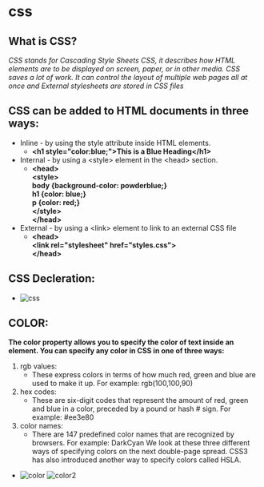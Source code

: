 # css


## What is CSS?
*CSS stands for Cascading Style Sheets
CSS, it describes how HTML elements are to be displayed on screen, paper, or in other media.
CSS saves a lot of work. It can control the layout of multiple web pages all at once and
External stylesheets are stored in CSS files*

## CSS can be added to HTML documents in three ways:

* Inline - by using the style attribute inside HTML elements.
   * **\<h1 style="color:blue;">This is a Blue Heading\</h1>**
* Internal - by using a \<style> element in the \<head> section.
    * **\<head> <br>
\<style> <br>
body {background-color: powderblue;} <br>
h1   {color: blue;} <br>
p    {color: red;} <br>
\</style> <br>
\</head><br>**
* External - by using a \<link> element to link to an external CSS file
    * **\<head> <br>
  \<link rel="stylesheet" href="styles.css"> <br>
\</head><br>** 


## CSS Decleration:
    
 * ![css](https://lucidar.me/en/web-dev-class/files/en-internal-css-syntax.png)

 ## COLOR:

 **The color property allows you
to specify the color of text inside
an element. You can specify any
color in CSS in one of three ways:**

1. rgb values:
    * These express colors in terms
of how much red, green and
blue are used to make it up. For
example: rgb(100,100,90)
2. hex codes:
    * These are six-digit codes that
represent the amount of red,
green and blue in a color,
preceded by a pound or hash #
sign. For example: #ee3e80
3. color names:
    * There are 147 predefined color
names that are recognized
by browsers. For example:
DarkCyan
We look at these three different
ways of specifying colors on the
next double-page spread.
CSS3 has also introduced
another way to specify colors
called HSLA.

* ![color](https://i.pinimg.com/236x/5a/ec/c4/5aecc401a6e826124eb83ad255630a97--combination-colors-color-combinations.jpg) ![color2](https://i.pinimg.com/236x/a7/05/11/a70511f28ded5a9a9686b6746e8ccf43--rgb-color-codes-web-colors.jpg) 
